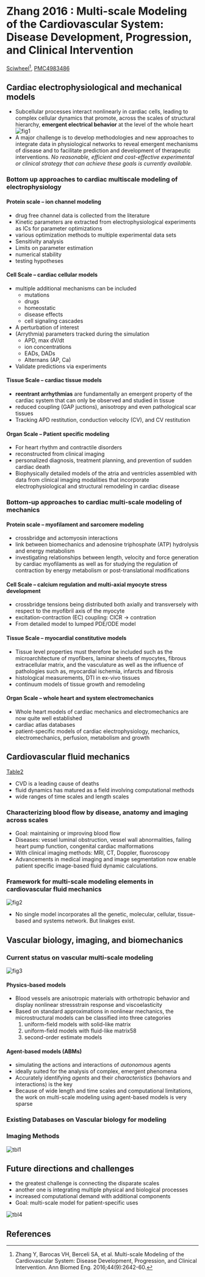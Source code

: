 # Zhang 2016 : Multi-scale Modeling of the Cardiovascular System: Disease Development, Progression, and Clinical Intervention


[Sciwheel](https://sciwheel.com/work/#/items/4023939)[^Zhang2016], [PMC4983486](https://www.ncbi.nlm.nih.gov/pmc/articles/PMC4983486/)


<!--more-->

## Cardiac electrophysiological and mechanical models
* Subcellular processes interact nonlinearly in cardiac cells, leading to complex cellular dynamics that promote, across the scales of structural hierarchy, **emergent electrical behavior** at the level of the whole heart
![fig1](https://www.ncbi.nlm.nih.gov/pmc/articles/PMC4983486/bin/nihms782743f1.jpg "cardiac electrical and mechanical function from molecular to organ scales")
* A major challenge is to develop methodologies and new approaches to integrate data in physiological networks to reveal emergent mechanisms of disease and to facilitate prediction and development of therapeutic interventions. *No reasonable, efficient and cost-effective experimental or clinical strategy that can achieve these goals is currently available.*

### Bottom up approaches to cardiac multiscale modeling of electrophysiology
#### Protein scale – ion channel modeling
* drug free channel data is collected from the literature
* Kinetic parameters are extracted from electrophysiological experiments as ICs for parameter optimizations
* various optimization methods to multiple experimental data sets
* Sensitivity analysis
* Limits on parameter estimation
* numerical stability
* testing hypotheses
#### Cell Scale – cardiac cellular models
* multiple additional mechanisms can be included
    * mutations
    * drugs
    * homeostatic
    * disease effects
    * cell signaling cascades
* A perturbation of interest
* (Arrythmia) parameters tracked during the simulation
    * APD, max dV/dt
    * ion concentrations
    * EADs, DADs
    * Alternans (AP, Ca)
* Validate predictions via experiments
#### Tissue Scale – cardiac tissue models
* **reentrant arrhythmias** are fundamentally an emergent property of the cardiac system that can only be observed and studied in tissue
*  reduced coupling (GAP juctions), anisotropy and even pathological scar tissues
* Tracking APD restitution, conduction velocity (CV), and CV restitution
#### Organ Scale – Patient specific modeling
* For heart rhythm and contractile disorders
* reconstructed from clinical imaging
* personalized diagnosis, treatment planning, and prevention of sudden cardiac death
* Biophysically detailed models of the atria and ventricles assembled with data from clinical imaging modalities that incorporate electrophysiological and structural remodeling in cardiac disease
### Bottom-up approaches to cardiac multi-scale modeling of mechanics
#### Protein scale – myofilament and sarcomere modeling
* crossbridge and actomyosin interactions
* link between biomechanics and adenosine triphosphate (ATP) hydrolysis and energy metabolism
* investigating relationships between length, velocity and force generation by cardiac myofilaments as well as for studying the regulation of contraction by energy metabolism or post-translational modifications
#### Cell Scale – calcium regulation and multi-axial myocyte stress development
* crossbridge tensions being distributed both axially and transversely with respect to the myofibril axis of the myocyte
* excitation-contraction (EC) coupling: CICR -> contration
* From detailed model to lumped PDE/ODE model

#### Tissue Scale – myocardial constitutive models
* Tissue level properties must therefore be included such as the microarchitecture of myofibers, laminar sheets of myocytes, fibrous extracellular matrix, and the vasculature as well as the influence of pathologies such as, myocardial ischemia, infarcts and fibrosis
* histological measurements, DTI in ex-vivo tissues
* continuum models of tissue growth and remodeling
#### Organ Scale – whole heart and system electromechanics
* Whole heart models of cardiac mechanics and electromechanics are now quite well established
* cardiac atlas databases
* patient-specific models of cardiac electrophysiology, mechanics, electromechanics, perfusion, metabolism and growth

## Cardiovascular fluid mechanics
[Table2](https://www.ncbi.nlm.nih.gov/pmc/articles/PMC4983486/table/T2/?report=objectonly)
* CVD is a leading cause of deaths
* fluid dynamics has matured as a field involving computational methods
* wide ranges of time scales and length scales
###  Characterizing blood flow by disease, anatomy and imaging across scales
* Goal: maintaining or improving blood flow
* Diseases:  vessel luminal obstruction, vessel wall abnormalities, failing heart pump function, congenital cardiac malformations
* With clinical imaging methods: MRI, CT, Doppler, fluoroscopy
* Advancements in medical imaging and image segmentation now enable patient specific image-based fluid dynamic calculations.

###  Framework for multi-scale modeling elements in cardiovascular fluid mechanics
![fig2](https://www.ncbi.nlm.nih.gov/pmc/articles/PMC4983486/bin/nihms782743f2.jpg)
* No single model incorporates all the genetic, molecular, cellular, tissue-based and systems network. But linakges exist.

## Vascular biology, imaging, and biomechanics
### Current status on vascular multi-scale modeling
![fig3](https://www.ncbi.nlm.nih.gov/pmc/articles/PMC4983486/bin/nihms782743f3.jpg)
####  Physics-based models
* Blood vessels are anisotropic materials with orthotropic behavior and display nonlinear stressstrain response and viscoelasticity
* Based on standard approximations in nonlinear mechanics, the microstructural models can be classified into three categories
    1. uniform-field models with solid-like matrix
    2. uniform-field models with fluid-like matrix58
    3. second-order estimate models
#### Agent-based models (ABMs)
* simulating the actions and interactions of *autonomous* agents
* ideally suited for the analysis of complex, emergent phenomena
* Accurately identifying *agents* and their *characteristics* (behaviors and interactions) is the key
* Because of wide length and time scales and computational limitations, the work on multi-scale modeling using agent-based models is very sparse
### Existing Databases on Vascular biology for modeling

### Imaging Methods
![tbl1](https://user-images.githubusercontent.com/40054455/86726956-94d99380-c05d-11ea-9436-99cfa4dfa8e0.png)

## Future directions and challenges
* the greatest challenge is connecting the disparate scales
* another one is integrating multiple physical and biological processes
* increased computational demand with additional components
* Goal: multi-scale model for patient-specific uses

![tbl4](https://user-images.githubusercontent.com/40054455/86726959-960ac080-c05d-11ea-9f71-4c9efcbd29f8.png)

## References
[^Zhang2016]: Zhang Y, Barocas VH, Berceli SA, et al. Multi-scale Modeling of the Cardiovascular System: Disease Development, Progression, and Clinical Intervention. Ann Biomed Eng. 2016;44(9):2642-60.

